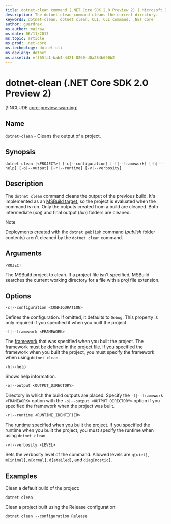 ```yaml
---
title: dotnet-clean command (.NET Core SDK 2.0 Preview 2) | Microsoft Docs
description: The dotnet-clean command cleans the current directory.
keywords: dotnet-clean, dotnet clean, CLI, CLI command, .NET Core
author: guardrex
ms.author: mairaw
ms.date: 06/11/2017
ms.topic: article
ms.prod: .net-core
ms.technology: dotnet-cli
ms.devlang: dotnet
ms.assetid: eff65fa1-bab4-4421-8260-d0a284b690b2
---
```


# dotnet-clean (.NET Core SDK 2.0 Preview 2)

[!INCLUDE [core-preview-warning](~/includes/core-preview-warning.md)]

## Name

`dotnet-clean` - Cleans the output of a project. 

## Synopsis

`dotnet clean [<PROJECT>] [-c|--configuration] [-f|--framework] [-h|--help] [-o|--output] [-r|--runtime] [-v|--verbosity]`

## Description

The `dotnet clean` command cleans the output of the previous build. It's implemented as an [MSBuild target](https://docs.microsoft.com/visualstudio/msbuild/msbuild-targets), so the project is evaluated when the command is run. Only the outputs created from a build are cleaned. Both intermediate (*obj*) and final output (*bin*) folders are cleaned.

> [!NOTE]
> Deployments created with the `dotnet publish` command (*publish* folder contents) aren't cleaned by the `dotnet clean` command.

## Arguments

`PROJECT`

The MSBuild project to clean. If a project file isn't specified, MSBuild searches the current working directory for a file with a *proj* file extension.

## Options

`-c|--configuration <CONFIGURATION>`

Defines the configuration. If omitted, it defaults to `Debug`. This property is only required if you specified it when you built the project.

`-f|--framework <FRAMEWORK>`

The [framework](../../standard/frameworks.md) that was specified when you built the project. The framework must be defined in the [project file](csproj.md). If you specified the framework when you built the project, you must specify the framework when using `dotnet clean`.

`-h|--help`

Shows help information.

`-o|--output <OUTPUT_DIRECTORY>`

Directory in which the build outputs are placed. Specify the `-f|--framework <FRAMEWORK>` option with the `-o|--output <OUTPUT_DIRECTORY>` option if you specified the framework when the project was built.

`-r|--runtime <RUNTIME_IDENTIFIER>`

The [runtime](../rid-catalog.md) specified when you built the project. If you specified the runtime when you built the project, you must specify the runtime when using `dotnet clean`.

`-v|--verbosity <LEVEL>`

Sets the verbosity level of the command. Allowed levels are `q[uiet]`, `m[inimal]`, `n[ormal]`, `d[etailed]`, and `diag[nostic]`.

## Examples

Clean a default build of the project:

`dotnet clean`

Clean a project built using the Release configuration:

`dotnet clean --configuration Release`

